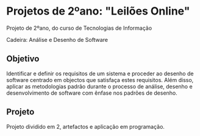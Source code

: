 # Projetos de 2ºano: "Leilões Online"
Projeto de 2ºano, do curso de Tecnologias de Informação 

Cadeira: Análise e Desenho de Software

## Objetivo

Identificar e definir os requisitos de um sistema e proceder ao desenho de software centrado em objectos que satisfaça estes requisitos. 
Além disso, aplicar as metodologias padrão durante o processo de análise, desenho e desenvolvimento de software com ênfase nos padrões de desenho.

## Projeto
Projeto dividido em 2, artefactos e aplicação em programação.
